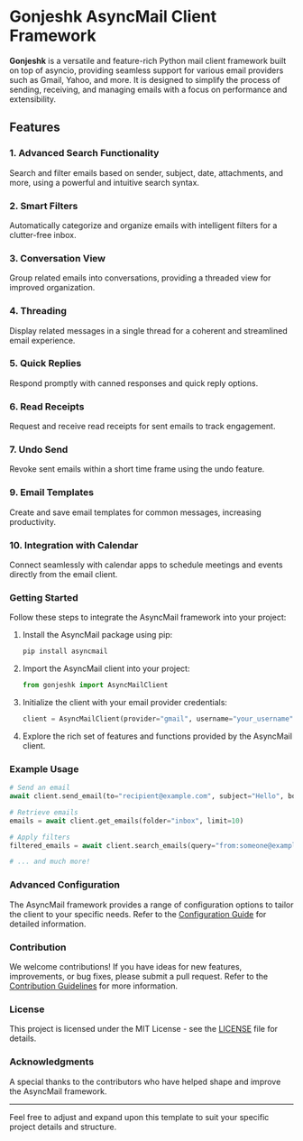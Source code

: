 # Gonjeshk AsyncMail Client Framework

**Gonjeshk** is a versatile and feature-rich Python mail client framework built on top of asyncio, providing seamless support for various email providers such as Gmail, Yahoo, and more. It is designed to simplify the process of sending, receiving, and managing emails with a focus on performance and extensibility.

## Features

### 1. Advanced Search Functionality

Search and filter emails based on sender, subject, date, attachments, and more, using a powerful and intuitive search syntax.

### 2. Smart Filters

Automatically categorize and organize emails with intelligent filters for a clutter-free inbox.

### 3. Conversation View

Group related emails into conversations, providing a threaded view for improved organization.

### 4. Threading

Display related messages in a single thread for a coherent and streamlined email experience.

### 5. Quick Replies

Respond promptly with canned responses and quick reply options.

### 6. Read Receipts

Request and receive read receipts for sent emails to track engagement.

### 7. Undo Send

Revoke sent emails within a short time frame using the undo feature.


### 9. Email Templates

Create and save email templates for common messages, increasing productivity.

### 10. Integration with Calendar

Connect seamlessly with calendar apps to schedule meetings and events directly from the email client.

### Getting Started

Follow these steps to integrate the AsyncMail framework into your project:

1. Install the AsyncMail package using pip:

   ```bash
   pip install asyncmail
   ```

2. Import the AsyncMail client into your project:

   ```python
   from gonjeshk import AsyncMailClient
   ```

3. Initialize the client with your email provider credentials:

   ```python
   client = AsyncMailClient(provider="gmail", username="your_username", password="your_password")
   ```

4. Explore the rich set of features and functions provided by the AsyncMail client.

### Example Usage

```python
# Send an email
await client.send_email(to="recipient@example.com", subject="Hello", body="Greetings from AsyncMail!")

# Retrieve emails
emails = await client.get_emails(folder="inbox", limit=10)

# Apply filters
filtered_emails = await client.search_emails(query="from:someone@example.com subject:important")

# ... and much more!
```

### Advanced Configuration

The AsyncMail framework provides a range of configuration options to tailor the client to your specific needs. Refer to the [Configuration Guide](docs/configuration.md) for detailed information.

### Contribution

We welcome contributions! If you have ideas for new features, improvements, or bug fixes, please submit a pull request. Refer to the [Contribution Guidelines](CONTRIBUTING.md) for more information.

### License

This project is licensed under the MIT License - see the [LICENSE](LICENSE) file for details.

### Acknowledgments

A special thanks to the contributors who have helped shape and improve the AsyncMail framework.

---

Feel free to adjust and expand upon this template to suit your specific project details and structure.
